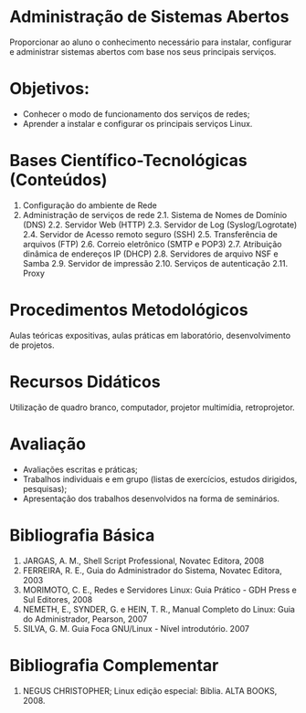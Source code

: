 # Administração de Sistemas Abertos

Proporcionar ao aluno o conhecimento necessário para instalar, configurar e administrar sistemas abertos com
base nos seus principais serviços.

# Objetivos:

- Conhecer o modo de funcionamento dos serviços de redes;
- Aprender a instalar e configurar os principais serviços Linux.

# Bases Científico-Tecnológicas (Conteúdos)

1. Configuração do ambiente de Rede
2. Administração de serviços de rede
2.1. Sistema de Nomes de Domínio (DNS)
2.2. Servidor Web (HTTP)
2.3. Servidor de Log (Syslog/Logrotate)
2.4. Servidor de Acesso remoto seguro (SSH)
2.5. Transferência de arquivos (FTP)
2.6. Correio eletrônico (SMTP e POP3)
2.7. Atribuição dinâmica de endereços IP (DHCP)
2.8. Servidores de arquivo NSF e Samba
2.9. Servidor de impressão
2.10. Serviços de autenticação
2.11. Proxy

# Procedimentos Metodológicos

Aulas teóricas expositivas, aulas práticas em laboratório, desenvolvimento de projetos.

# Recursos Didáticos

Utilização de quadro branco, computador, projetor multimídia, retroprojetor.

# Avaliação

- Avaliações escritas e práticas;
- Trabalhos individuais e em grupo (listas de exercícios, estudos dirigidos, pesquisas);
- Apresentação dos trabalhos desenvolvidos na forma de seminários.

# Bibliografia Básica

1. JARGAS, A. M., Shell Script Professional, Novatec Editora, 2008
2. FERREIRA, R. E., Guia do Administrador do Sistema, Novatec Editora, 2003
3. MORIMOTO, C. E., Redes e Servidores Linux: Guia Prático - GDH Press e Sul Editores, 2008
4. NEMETH, E., SYNDER, G. e HEIN, T. R., Manual Completo do Linux: Guia do Administrador, Pearson,
2007
5. SILVA, G. M. Guia Foca GNU/Linux - Nível introdutório. 2007

# Bibliografia Complementar

1. NEGUS CHRISTOPHER; Linux edição especial: Bíblia. ALTA BOOKS, 2008.
